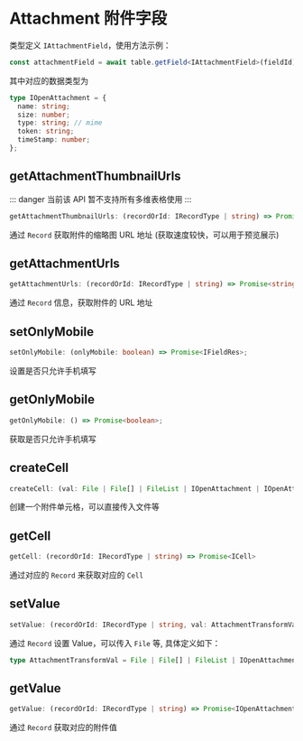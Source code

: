 # Attachment 附件字段
类型定义 `IAttachmentField`，使用方法示例：
```typescript
const attachmentField = await table.getField<IAttachmentField>(fieldId);
```
其中对应的数据类型为
```typescript
type IOpenAttachment = {
  name: string;
  size: number;
  type: string; // mime
  token: string;
  timeStamp: number;
};
```

## getAttachmentThumbnailUrls
::: danger
当前该 API 暂不支持所有多维表格使用
:::
```typescript
getAttachmentThumbnailUrls: (recordOrId: IRecordType | string) => Promise<string[]>;
```
通过 `Record` 获取附件的缩略图 URL 地址 (获取速度较快，可以用于预览展示)

## getAttachmentUrls
```typescript
getAttachmentUrls: (recordOrId: IRecordType | string) => Promise<string[]>;
```
通过 `Record` 信息，获取附件的 URL 地址

## setOnlyMobile
```typescript
setOnlyMobile: (onlyMobile: boolean) => Promise<IFieldRes>;
```
设置是否只允许手机填写

## getOnlyMobile
```typescript
getOnlyMobile: () => Promise<boolean>;
```
获取是否只允许手机填写

## createCell
```typescript
createCell: (val: File | File[] | FileList | IOpenAttachment | IOpenAttachment[]) => Promise<ICell>;
```
创建一个附件单元格，可以直接传入文件等

## getCell
```typescript
getCell: (recordOrId: IRecordType | string) => Promise<ICell>
```
通过对应的 `Record` 来获取对应的 `Cell`

## setValue
```typescript
setValue: (recordOrId: IRecordType | string, val: AttachmentTransformVal ) => Promise<boolean>;
```
通过 `Record` 设置 Value，可以传入 `File` 等, 具体定义如下：
```typescript
type AttachmentTransformVal = File | File[] | FileList | IOpenAttachment | IOpenAttachment[];
```

## getValue
```typescript
getValue: (recordOrId: IRecordType | string) => Promise<IOpenAttachment[]>;
```
通过 `Record` 获取对应的附件值